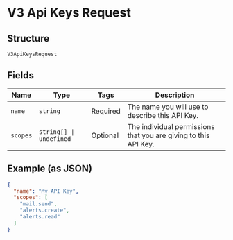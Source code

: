 
# V3 Api Keys Request

## Structure

`V3ApiKeysRequest`

## Fields

| Name | Type | Tags | Description |
|  --- | --- | --- | --- |
| `name` | `string` | Required | The name you will use to describe this API Key. |
| `scopes` | `string[] \| undefined` | Optional | The individual permissions that you are giving to this API Key. |

## Example (as JSON)

```json
{
  "name": "My API Key",
  "scopes": [
    "mail.send",
    "alerts.create",
    "alerts.read"
  ]
}
```

